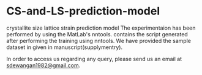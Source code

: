 # CS-and-LS-prediction-model
crystallite size lattice strain prediction model
The experimentaion has been performed by using the MatLab's nntools.
contains the script generated after performing the training using nntools.
We have provided the sample dataset in given in manuscript(supplymentry).

In order to access us regarding any query, please send us an email at sdewangan1982@gmail.com.

